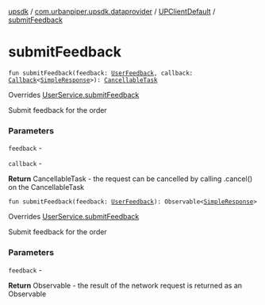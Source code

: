 [upsdk](../../index.md) / [com.urbanpiper.upsdk.dataprovider](../index.md) / [UPClientDefault](index.md) / [submitFeedback](./submit-feedback.md)

# submitFeedback

`fun submitFeedback(feedback: `[`UserFeedback`](../../com.urbanpiper.upsdk.model.networkresponse/-user-feedback/index.md)`, callback: `[`Callback`](../-callback/index.md)`<`[`SimpleResponse`](../../com.urbanpiper.upsdk.model.networkresponse/-simple-response/index.md)`>): `[`CancellableTask`](../-cancellable-task/index.md)

Overrides [UserService.submitFeedback](../-user-service/submit-feedback.md)

Submit feedback for the order

### Parameters

`feedback` -

`callback` -

**Return**
CancellableTask - the request can be cancelled by calling .cancel() on the CancellableTask

`fun submitFeedback(feedback: `[`UserFeedback`](../../com.urbanpiper.upsdk.model.networkresponse/-user-feedback/index.md)`): Observable<`[`SimpleResponse`](../../com.urbanpiper.upsdk.model.networkresponse/-simple-response/index.md)`>`

Overrides [UserService.submitFeedback](../-user-service/submit-feedback.md)

Submit feedback for the order

### Parameters

`feedback` -

**Return**
Observable - the result of the network request is returned as an Observable

